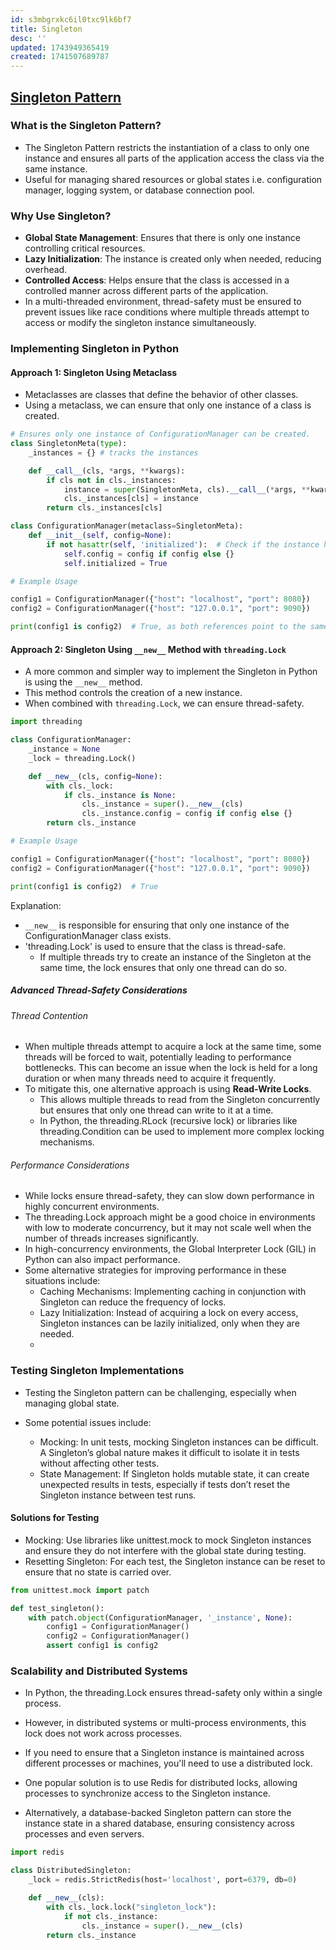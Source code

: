 ```yaml
---
id: s3mbgrxkc6il0txc9lk6bf7
title: Singleton
desc: ''
updated: 1743949365419
created: 1741507689787
---
```


## [Singleton Pattern](https://python.plainenglish.io/singleton-pattern-in-python-managing-global-state-with-thread-safety-166d21279904)

### What is the Singleton Pattern?

- The Singleton Pattern restricts the instantiation of a class to only one instance and ensures all parts of the application access the class via the same instance.
- Useful for managing shared resources or global states i.e. configuration manager, logging system, or database connection pool.

### Why Use Singleton?

- **Global State Management**: Ensures that there is only one instance controlling critical resources.
- **Lazy Initialization**: The instance is created only when needed, reducing overhead.
- **Controlled Access**: Helps ensure that the class is accessed in a controlled manner across different parts of the application.
- In a multi-threaded environment, thread-safety must be ensured to prevent issues like race conditions where multiple threads attempt to access or modify the singleton instance simultaneously.

### Implementing Singleton in Python

#### Approach 1: Singleton Using Metaclass

- Metaclasses are classes that define the behavior of other classes.
- Using a metaclass, we can ensure that only one instance of a class is created.

``` py
# Ensures only one instance of ConfigurationManager can be created.
class SingletonMeta(type):
    _instances = {} # tracks the instances

    def __call__(cls, *args, **kwargs):
        if cls not in cls._instances:
            instance = super(SingletonMeta, cls).__call__(*args, **kwargs)
            cls._instances[cls] = instance
        return cls._instances[cls]

class ConfigurationManager(metaclass=SingletonMeta):
    def __init__(self, config=None):
        if not hasattr(self, 'initialized'):  # Check if the instance has already been initialized
            self.config = config if config else {}
            self.initialized = True

# Example Usage

config1 = ConfigurationManager({"host": "localhost", "port": 8080})
config2 = ConfigurationManager({"host": "127.0.0.1", "port": 9090})

print(config1 is config2)  # True, as both references point to the same instance
```

#### Approach 2: Singleton Using `__new__` Method with `threading.Lock`

- A more common and simpler way to implement the Singleton in Python is using the `__new__` method.
- This method controls the creation of a new instance.
- When combined with `threading.Lock`, we can ensure thread-safety.

``` py
import threading

class ConfigurationManager:
    _instance = None
    _lock = threading.Lock()

    def __new__(cls, config=None):
        with cls._lock:
            if cls._instance is None:
                cls._instance = super().__new__(cls)
                cls._instance.config = config if config else {}
        return cls._instance

# Example Usage

config1 = ConfigurationManager({"host": "localhost", "port": 8080})
config2 = ConfigurationManager({"host": "127.0.0.1", "port": 9090})

print(config1 is config2)  # True
```

Explanation:

- `__new__` is responsible for ensuring that only one instance of the ConfigurationManager class exists.
- 'threading.Lock' is used to ensure that the class is thread-safe.
  - If multiple threads try to create an instance of the Singleton at the same time, the lock ensures that only one thread can do so.

##### Advanced Thread-Safety Considerations

###### Thread Contention

- When multiple threads attempt to acquire a lock at the same time, some threads will be forced to wait, potentially leading to performance bottlenecks. This can become an issue when the lock is held for a long duration or when many threads need to acquire it frequently.
- To mitigate this, one alternative approach is using **Read-Write Locks**.
  - This allows multiple threads to read from the Singleton concurrently but ensures that only one thread can write to it at a time.
  - In Python, the threading.RLock (recursive lock) or libraries like threading.Condition can be used to implement more complex locking mechanisms.

###### Performance Considerations

- While locks ensure thread-safety, they can slow down performance in highly concurrent environments.
- The threading.Lock approach might be a good choice in environments with low to moderate concurrency, but it may not scale well when the number of threads increases significantly.
- In high-concurrency environments, the Global Interpreter Lock (GIL) in Python can also impact performance.
- Some alternative strategies for improving performance in these situations include:
  - Caching Mechanisms: Implementing caching in conjunction with Singleton can reduce the frequency of locks.
  - Lazy Initialization: Instead of acquiring a lock on every access, Singleton instances can be lazily initialized, only when they are needed.
  -

### Testing Singleton Implementations

- Testing the Singleton pattern can be challenging, especially when managing global state.
- Some potential issues include:

  - Mocking: In unit tests, mocking Singleton instances can be difficult. A Singleton’s global nature makes it difficult to isolate it in tests without affecting other tests.
  - State Management: If Singleton holds mutable state, it can create unexpected results in tests, especially if tests don’t reset the Singleton instance between test runs.

#### Solutions for Testing

- Mocking: Use libraries like unittest.mock to mock Singleton instances and ensure they do not interfere with the global state during testing.
- Resetting Singleton: For each test, the Singleton instance can be reset to ensure that no state is carried over.

``` py
from unittest.mock import patch

def test_singleton():
    with patch.object(ConfigurationManager, '_instance', None):
        config1 = ConfigurationManager()
        config2 = ConfigurationManager()
        assert config1 is config2
```

### Scalability and Distributed Systems

- In Python, the threading.Lock ensures thread-safety only within a single process.
- However, in distributed systems or multi-process environments, this lock does not work across processes.
- If you need to ensure that a Singleton instance is maintained across different processes or machines, you'll need to use a distributed lock.

- One popular solution is to use Redis for distributed locks, allowing processes to synchronize access to the Singleton instance.
- Alternatively, a database-backed Singleton pattern can store the instance state in a shared database, ensuring consistency across processes and even servers.

``` py
import redis

class DistributedSingleton:
    _lock = redis.StrictRedis(host='localhost', port=6379, db=0)

    def __new__(cls):
        with cls._lock.lock("singleton_lock"):
            if not cls._instance:
                cls._instance = super().__new__(cls)
        return cls._instance
```
